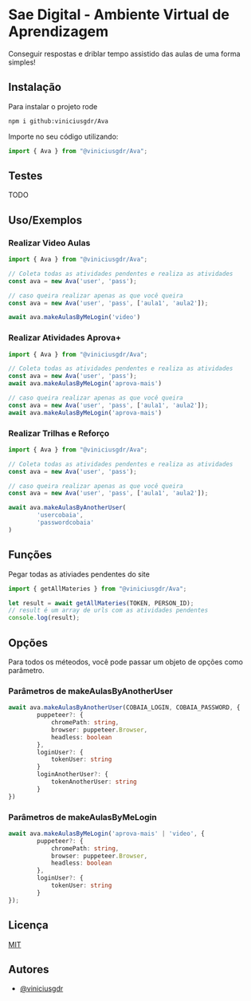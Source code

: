 # Sae Digital - Ambiente Virtual de Aprendizagem

Conseguir respostas e driblar tempo assistido das aulas de uma forma simples!

## Instalação

Para instalar o projeto rode

```bash
npm i github:viniciusgdr/Ava
```

Importe no seu código utilizando:

```ts
import { Ava } from "@viniciusgdr/Ava";
```

## Testes

TODO

## Uso/Exemplos

### Realizar Video Aulas
```ts
import { Ava } from "@viniciusgdr/Ava";

// Coleta todas as atividades pendentes e realiza as atividades
const ava = new Ava('user', 'pass');

// caso queira realizar apenas as que você queira
const ava = new Ava('user', 'pass', ['aula1', 'aula2']);

await ava.makeAulasByMeLogin('video')
```

### Realizar Atividades Aprova+
```ts
import { Ava } from "@viniciusgdr/Ava";

// Coleta todas as atividades pendentes e realiza as atividades
const ava = new Ava('user', 'pass');
await ava.makeAulasByMeLogin('aprova-mais')

// caso queira realizar apenas as que você queira
const ava = new Ava('user', 'pass', ['aula1', 'aula2']);
await ava.makeAulasByMeLogin('aprova-mais')
```

### Realizar Trilhas e Reforço
```ts
import { Ava } from "@viniciusgdr/Ava";

// Coleta todas as atividades pendentes e realiza as atividades
const ava = new Ava('user', 'pass');

// caso queira realizar apenas as que você queira
const ava = new Ava('user', 'pass', ['aula1', 'aula2']);

await ava.makeAulasByAnotherUser(
        'usercobaia',
        'passwordcobaia'        
)
```

## Funções
Pegar todas as ativiades pendentes do site
```ts
import { getAllMateries } from "@viniciusgdr/Ava";

let result = await getAllMateries(TOKEN, PERSON_ID);
// result é um array de urls com as atividades pendentes
console.log(result);
```

## Opções

Para todos os méteodos, você pode passar um objeto de opções como parâmetro.

### Parâmetros de makeAulasByAnotherUser

```ts
await ava.makeAulasByAnotherUser(COBAIA_LOGIN, COBAIA_PASSWORD, {
        puppeteer?: {
            chromePath: string,
            browser: puppeteer.Browser,
            headless: boolean
        },
        loginUser?: {
            tokenUser: string
        }
        loginAnotherUser?: {
            tokenAnotherUser: string
        }
})
```

### Parâmetros de makeAulasByMeLogin

```ts
await ava.makeAulasByMeLogin('aprova-mais' | 'video', {
        puppeteer?: {
            chromePath: string,
            browser: puppeteer.Browser,
            headless: boolean
        },
        loginUser?: {
            tokenUser: string
        }
});
```
## Licença

[MIT](https://choosealicense.com/licenses/mit/)


## Autores

- [@viniciusgdr](https://www.github.com/viniciusgdr)

```

